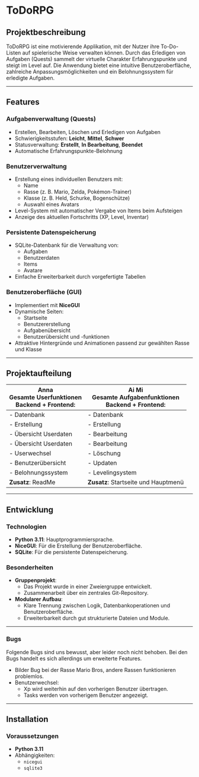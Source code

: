 # ToDoRPG

## Projektbeschreibung

ToDoRPG ist eine motivierende Applikation, mit der Nutzer ihre To-Do-Listen auf spielerische Weise verwalten können. Durch das Erledigen von Aufgaben (Quests) sammelt der virtuelle Charakter Erfahrungspunkte und steigt im Level auf. Die Anwendung bietet eine intuitive Benutzeroberfläche, zahlreiche Anpassungsmöglichkeiten und ein Belohnungssystem für erledigte Aufgaben.

---

## Features

### Aufgabenverwaltung (Quests)

- Erstellen, Bearbeiten, Löschen und Erledigen von Aufgaben
- Schwierigkeitsstufen: **Leicht**, **Mittel**, **Schwer**
- Statusverwaltung: **Erstellt**, **In Bearbeitung**, **Beendet**
- Automatische Erfahrungspunkte-Belohnung

### Benutzerverwaltung

- Erstellung eines individuellen Benutzers mit:
  - Name
  - Rasse (z. B. Mario, Zelda, Pokémon-Trainer)
  - Klasse (z. B. Held, Schurke, Bogenschütze)
  - Auswahl eines Avatars
- Level-System mit automatischer Vergabe von Items beim Aufsteigen
- Anzeige des aktuellen Fortschritts (XP, Level, Inventar)

### Persistente Datenspeicherung

- SQLite-Datenbank für die Verwaltung von:
  - Aufgaben
  - Benutzerdaten
  - Items
  - Avatare
- Einfache Erweiterbarkeit durch vorgefertigte Tabellen

### Benutzeroberfläche (GUI)

- Implementiert mit **NiceGUI**
- Dynamische Seiten:
  - Startseite
  - Benutzererstellung
  - Aufgabenübersicht
  - Benutzerübersicht und -funktionen
- Attraktive Hintergründe und Animationen passend zur gewählten Rasse und Klasse

---

## Projektaufteilung

| **Anna** <br> Gesamte Userfunktionen <br> Backend + Frontend: | **Ai Mi** <br> Gesamte Aufgabenfunktionen <br> Backend + Frontend: |
|---------------------------------------------------------------|--------------------------------------------------------------------|
| - Datenbank                                                   | - Datenbank                                                        |
| - Erstellung                                                  | - Erstellung                                                       |
| - Übersicht Userdaten                                         | - Bearbeitung                                                      |
| - Übersicht Userdaten                                         | - Bearbeitung                                                      |
| - Userwechsel                                                 | - Löschung                                                         |
| - Benutzerübersicht                                           | - Updaten                                                          |
| - Belohnungssystem                                            | - Levelingsystem                                                   |
| **Zusatz**: ReadMe                                            | **Zusatz**: Startseite und Hauptmenü                               |

---

## Entwicklung

### Technologien
- **Python 3.11**: Hauptprogrammiersprache.
- **NiceGUI**: Für die Erstellung der Benutzeroberfläche.
- **SQLite**: Für die persistente Datenspeicherung.

### Besonderheiten
- **Gruppenprojekt**:
  - Das Projekt wurde in einer Zweiergruppe entwickelt.
  - Zusammenarbeit über ein zentrales Git-Repository.
- **Modularer Aufbau**:
  - Klare Trennung zwischen Logik, Datenbankoperationen und Benutzeroberfläche.
  - Erweiterbarkeit durch gut strukturierte Dateien und Module.

---

### Bugs

Folgende Bugs sind uns bewusst, aber leider noch nicht behoben. Bei den Bugs handelt es sich allerdings um erweiterte Features. 

- Bilder Bug bei der Rasse Mario Bros, andere Rassen funktionieren problemlos.
- Benutzerwechsel:
  - Xp wird weiterhin auf den vorherigen Benutzer übertragen.
  - Tasks werden von vorherigem Benutzer angezeigt.



---

## Installation

### Voraussetzungen

- **Python 3.11**
- Abhängigkeiten:
  - `nicegui`
  - `sqlite3`
